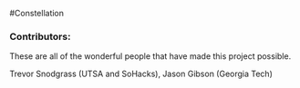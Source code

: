 #Constellation

### Contributors:

These are all of the wonderful people that have made this project possible.

Trevor Snodgrass (UTSA and SoHacks),
Jason Gibson (Georgia Tech)